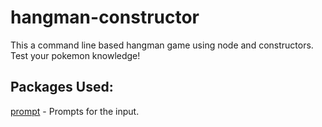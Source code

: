 # hangman-constructor
This a command line based hangman game using node and constructors.
Test your pokemon knowledge!

## Packages Used:

[prompt](https://www.npmjs.com/package/prompt) - Prompts for the input.
